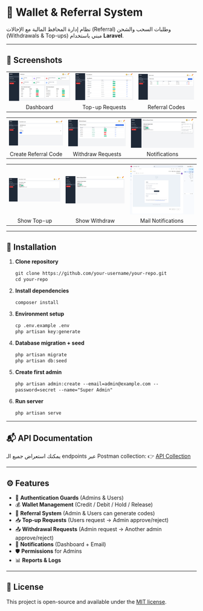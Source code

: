 <h1>🏦 Wallet & Referral System</h1>

<p>نظام إدارة المحافظ المالية مع الإحالات (Referral) وطلبات السحب والشحن (Withdrawals & Top-ups) مبني باستخدام <b>Laravel</b>.</p>

<hr/>

<h2>📸 Screenshots</h2>

<table>
  <tr>
    <td><img src="public/screenshots/dashboard.png" width="400"/></td>
    <td><img src="public/screenshots/topup.png" width="400"/></td>
    <td><img src="public/screenshots/referral-code.png" width="400"/></td>
  </tr>
  <tr>
    <td align="center">Dashboard</td>
    <td align="center">Top-up Requests</td>
    <td align="center">Referral Codes</td>
  </tr>
</table>

<table>
  <tr>
    <td><img src="public/screenshots/create-reeferral-code.png" width="400"/></td>
    <td><img src="public/screenshots/withdraw.png" width="400"/></td>
    <td><img src="public/screenshots/notifications.png" width="400"/></td>
  </tr>
  <tr>
    <td align="center">Create Referral Code</td>
    <td align="center">Withdraw Requests</td>
    <td align="center">Notifications</td>
  </tr>
</table>

<table>
  <tr>
    <td><img src="public/screenshots/show-top-up.png" width="400"/></td>
    <td><img src="public/screenshots/show-withdraw.png" width="400"/></td>
    <td><img src="public/screenshots/mail-notifications.png" width="400"/></td>
  </tr>
  <tr>
    <td align="center">Show Top-up</td>
    <td align="center">Show Withdraw</td>
    <td align="center">Mail Notifications</td>
  </tr>
</table>

<hr/>

<h2>🚀 Installation</h2>

<ol>
  <li><b>Clone repository</b>
    <pre><code>git clone https://github.com/your-username/your-repo.git
cd your-repo</code></pre>
  </li>

  <li><b>Install dependencies</b>
    <pre><code>composer install</code></pre>
  </li>

  <li><b>Environment setup</b>
    <pre><code>cp .env.example .env
php artisan key:generate</code></pre>
  </li>

  <li><b>Database migration + seed</b>
    <pre><code>php artisan migrate
php artisan db:seed</code></pre>
  </li>

  <li><b>Create first admin</b>
    <pre><code>php artisan admin:create --email=admin@example.com --password=secret --name="Super Admin"</code></pre>
  </li>

  <li><b>Run server</b>
    <pre><code>php artisan serve</code></pre>
  </li>
</ol>

<hr/>

<h2>📬 API Documentation</h2>
<p>
يمكنك استعراض جميع الـ endpoints عبر Postman collection:  
👉 <a href="https://documenter.getpostman.com/view/25833946/2sB3HoozH1" target="_blank">API Collection</a>
</p>

<hr/>

<h2>⚙️ Features</h2>
<ul>
  <li>🔐 <b>Authentication Guards</b> (Admins & Users)</li>
  <li>💰 <b>Wallet Management</b> (Credit / Debit / Hold / Release)</li>
  <li>👥 <b>Referral System</b> (Admin & Users can generate codes)</li>
  <li>📥 <b>Top-up Requests</b> (Users request → Admin approve/reject)</li>
  <li>📤 <b>Withdrawal Requests</b> (Admin request → Another admin approve/reject)</li>
  <li>📢 <b>Notifications</b> (Dashboard + Email)</li>
  <li>🛡 <b>Permissions</b> for Admins</li>
  <li>📊 <b>Reports & Logs</b></li>
</ul>

<hr/>

<h2>📄 License</h2>
<p>This project is open-source and available under the <a href="LICENSE">MIT license</a>.</p>

